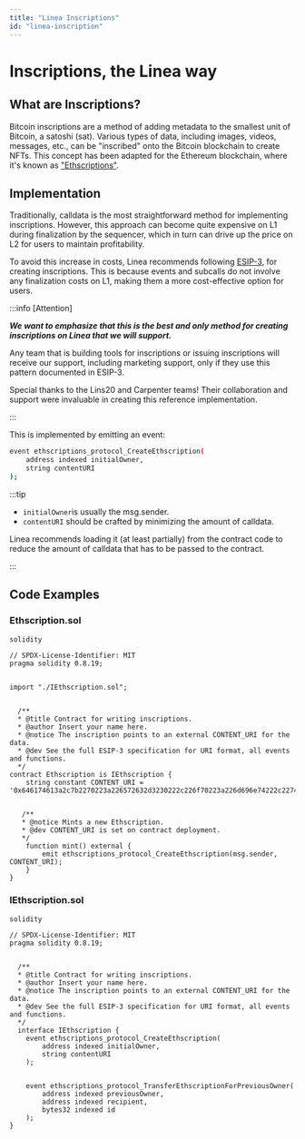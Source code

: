 ```yaml
---
title: "Linea Inscriptions"
id: "linea-inscription"
---
```


# Inscriptions, the Linea way

## What are Inscriptions?

Bitcoin inscriptions are a method of adding metadata to the smallest unit of Bitcoin, a satoshi (sat). Various types of data, including images, videos, messages, etc., can be "inscribed" onto the Bitcoin blockchain to create NFTs. This concept has been adapted for the Ethereum blockchain, where it's known as ["Ethscriptions"](https://docs.ethscriptions.com/overview/introducing-ethscriptions).

## Implementation

Traditionally, calldata is the most straightforward method for implementing inscriptions. However, this approach can become quite expensive on L1 during finalization by the sequencer, which in turn can drive up the price on L2 for users to maintain profitability.

To avoid this increase in costs, Linea recommends following [ESIP-3](https://docs.ethscriptions.com/esips/accepted-esips/esip-3-smart-contract-ethscription-creations), for creating inscriptions. This is because events and subcalls do not involve any finalization costs on L1, making them a more cost-effective option for users.

:::info
[Attention]

**_We want to emphasize that this is the best and only method for creating inscriptions on Linea that we will support._** 

Any team that is building tools for inscriptions or issuing inscriptions will receive our support, including marketing support, only if they use this pattern documented in ESIP-3.

Special thanks to the Lins20 and Carpenter teams! Their collaboration and support were invaluable in creating this reference implementation. 

:::

This is implemented by emitting an event:

```bash
event ethscriptions_protocol_CreateEthscription(
    address indexed initialOwner,
    string contentURI
);
```

:::tip

- `initialOwner`is usually the msg.sender.
- `contentURI` should be crafted by minimizing the amount of calldata.

Linea recommends loading it (at least partially) from the contract code to reduce the amount of calldata that has to be passed to the contract.

:::

## Code Examples

<!-- We need some more here.
- What are the addresses? List them here, and link them on important contracts page.
- Explain what these are
- Explain at a high level what you do with them
- Sample code for interacting with them, getting information from them
  - List the methods available? Is `mint` the only one? 
  - We could point to Lineascan's built-in contract interaction capabilities, etc.-->

### Ethscription.sol

```
solidity

// SPDX-License-Identifier: MIT
pragma solidity 0.8.19;


import "./IEthscription.sol";


  /**
  * @title Contract for writing inscriptions.
  * @author Insert your name here.
  * @notice The inscription points to an external CONTENT_URI for the data.
  * @dev See the full ESIP-3 specification for URI format, all events and functions.
  */
contract Ethscription is IEthscription {
    string constant CONTENT_URI = '0x646174613a2c7b2270223a226572632d3230222c226f70223a226d696e74222c227469636b223a2266616972222c22616d74223a2231303030227d';


   /**
   * @notice Mints a new Ethscription.
   * @dev CONTENT_URI is set on contract deployment.
   */
    function mint() external {
        emit ethscriptions_protocol_CreateEthscription(msg.sender, CONTENT_URI);
    }
}
```

### IEthscription.sol

```
solidity

// SPDX-License-Identifier: MIT
pragma solidity 0.8.19;


  /**
  * @title Contract for writing inscriptions.
  * @author Insert your name here.
  * @notice The inscription points to an external CONTENT_URI for the data.
  * @dev See the full ESIP-3 specification for URI format, all events and functions.
  */
  interface IEthscription {
    event ethscriptions_protocol_CreateEthscription(
        address indexed initialOwner,
        string contentURI
    );


    event ethscriptions_protocol_TransferEthscriptionForPreviousOwner(
        address indexed previousOwner,
        address indexed recipient,
        bytes32 indexed id
    );
}
```
